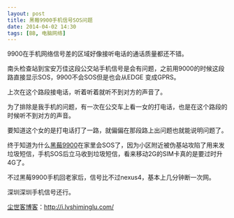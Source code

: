 ```yaml
---
layout: post
title: 黑莓9900手机信号SOS问题
date: 2014-04-02 14:30
tags: [BB, 电脑网络]
---
```

9900在手机网络信号差的区域好像接听电话的通话质量都还不错。

南头检查站到宝安万佳这段公交站手机信号是会有问题，之前用9000的时候这段路直接显示SOS，9900不会SOS但是也会从EDGE 变成GPRS。

上次在这个路段接电话，听着听着就听不到对方的声音了。

为了排除是我手机的问题，有一次在公交车上看一女的打电话，也是在这个路段的时候听不到对方的声音。

要知道这个女的是打电话打了一路，就偏偏在那段路上出问题也就能说明问题了。

终于知道为什么<a href="http://i.lvshiminglu.com/tag/%e9%bb%91%e8%8e%939900" target="_blank">黑莓9900</a>在家里会SOS了，因为小区附近被伪基站攻陷了用来发垃圾短信，手机SOS后立马收到垃圾短信，看来移动2G的SIM卡真的是要过时升4G了。

不过黑莓9900手机回老家后，信号比不过nexus4，基本上几分钟断一次网。

深圳深圳手机信号还行。

<a href="http://i.lvshiminglu.com/">尘世客博客</a>：<a href="http://i.lvshiminglu.com/">http://i.lvshiminglu.com/</a>

